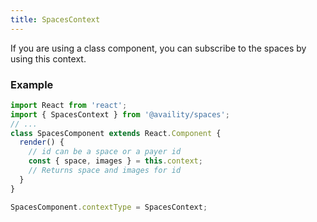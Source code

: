 ```yaml
---
title: SpacesContext
---
```


If you are using a class component, you can subscribe to the spaces by using this context.

### Example

```jsx
import React from 'react';
import { SpacesContext } from '@availity/spaces';
// ...
class SpacesComponent extends React.Component {
  render() {
    // id can be a space or a payer id
    const { space, images } = this.context;
    // Returns space and images for id
  }
}

SpacesComponent.contextType = SpacesContext;
```

